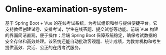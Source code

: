 # Online-examination-system-
基于 Spring Boot + Vue 的在线考试系统，为考试组织和参与提供便捷平台。它支持教师创建试卷、安排考试，学生在线答题、提交试卷等功能。前端 Vue 构建的界面简洁直观，便于操作；后端 Spring Boot 保障系统稳定，确保考试数据的安全存储和高效处理。该系统还能自动批改客观题、统计成绩，为教育机构和考生提供高效、灵活、公正的在线考试服务。
